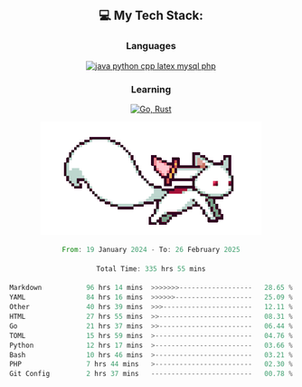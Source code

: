
<div align="center">
<br>

## 💻 My Tech Stack:

### Languages

[![java python cpp latex mysql php](https://skillicons.dev/icons?i=java,python,cpp,latex,mysql,php)](https://skillicons.dev)

### Learning

[![Go, Rust](https://skillicons.dev/icons?i=go,rust)](https://skillicons.dev)

<center>

<img src="kyubey.gif" alt="Alt-Text" title="" >

</center>


<!--START_SECTION:waka-->

```rust
From: 19 January 2024 - To: 26 February 2025

Total Time: 335 hrs 55 mins

Markdown           96 hrs 14 mins  >>>>>>>------------------   28.65 %
YAML               84 hrs 16 mins  >>>>>>-------------------   25.09 %
Other              40 hrs 39 mins  >>>----------------------   12.11 %
HTML               27 hrs 55 mins  >>-----------------------   08.31 %
Go                 21 hrs 37 mins  >>-----------------------   06.44 %
TOML               15 hrs 59 mins  >------------------------   04.76 %
Python             12 hrs 17 mins  >------------------------   03.66 %
Bash               10 hrs 46 mins  >------------------------   03.21 %
PHP                7 hrs 44 mins   >------------------------   02.30 %
Git Config         2 hrs 37 mins   -------------------------   00.78 %
```

<!--END_SECTION:waka-->
